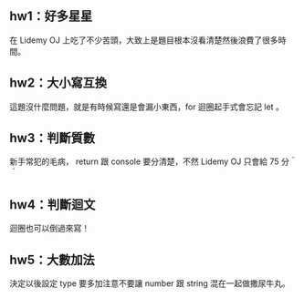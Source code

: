 ## hw1：好多星星
 在 Lidemy OJ 上吃了不少苦頭，大致上是題目根本沒看清楚然後浪費了很多時間。

## hw2：大小寫互換
 這題沒什麼問題，就是有時候寫還是會漏小東西，for 迴圈起手式會忘記 let 。

## hw3：判斷質數
 新手常犯的毛病， return 跟 console 要分清楚，不然 Lidemy OJ 只會給 75 分＾＾

## hw4：判斷迴文
 迴圈也可以倒過來寫！

## hw5：大數加法
 決定以後設定 type 要多加注意不要讓 number 跟 string 混在一起做撒尿牛丸。